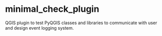 # minimal_check_plugin
QGIS plugin to test PyQGIS classes and libraries to communicate with user and design event logging system.
